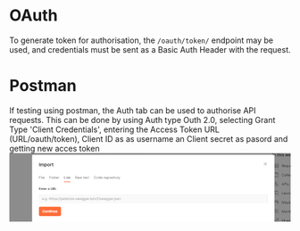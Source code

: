 # OAuth

To generate token for authorisation, the 	`/oauth/token/` endpoint may be used, and credentials must be sent as a Basic Auth Header with the request.

# Postman

If testing using postman, the Auth tab can be used to authorise API requests. This can be done by using Auth type Outh 2.0, selecting Grant Type 'Client Credentials', entering the Access Token URL (URL/oauth/token), Client ID as as username an Client secret as pasord and getting new acces token
![postman](import_postman.png)
